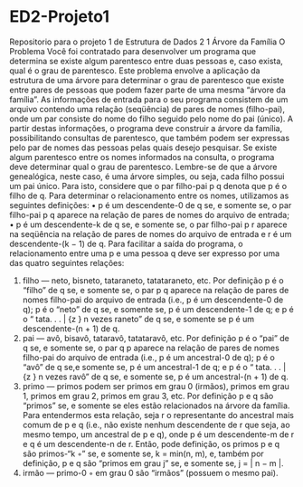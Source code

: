# ED2-Projeto1
Repositorio para o projeto 1 de Estrutura de Dados 2
1 Árvore da Família
O Problema
Você foi contratado para desenvolver um programa que determina se existe algum parentesco entre duas pessoas e, caso exista, qual é o grau de parentesco.
Este problema envolve a aplicação da estrutura de uma árvore para determinar o grau de
parentesco que existe entre pares de pessoas que podem fazer parte de uma mesma “árvore da
família”.
As informações de entrada para o seu programa consistem de um arquivo contendo uma
relação (seqüência) de pares de nomes (filho-pai), onde um par consiste do nome do filho seguido pelo nome do pai (único). A partir destas informações, o programa deve construir a
árvore da família, possibilitando consultas de parentesco, que também podem ser expressas
pelo par de nomes das pessoas pelas quais desejo pesquisar.
Se existe algum parentesco entre os nomes informados na consulta, o programa deve determinar qual o grau de parentesco. Lembre-se de que a árvore genealógica, neste caso, é uma
árvore simples, ou seja, cada filho possui um pai único.
Para isto, considere que o par filho-pai p q denota que p é o filho de q. Para determinar o
relacionamento entre os nomes, utilizamos as seguintes definições:
• p é um descendente-0 de q se, e somente se, o par filho-pai p q aparece na relação de
pares de nomes do arquivo de entrada;
• p é um descendente-k de q se, e somente se, o par filho-pai p r aparece na seqüência na
relação de pares de nomes do arquivo de entrada e r é um descendente-(k − 1) de q.
Para facilitar a saída do programa, o relacionamento entre uma p e uma pessoa q deve ser
expresso por uma das quatro seguintes relações:
1. filho — neto, bisneto, tataraneto, tatataraneto, etc.
Por definição p é o “filho” de q se, e somente se, o par p q aparece na relação de pares de
nomes filho-pai do arquivo de entrada (i.e., p é um descendente-0 de q); p é o “neto” de q
se, e somente se, p é um descendente-1 de q; e
p é o “ tata. . .
| {z }
n vezes
raneto” de q
se, e somente se p é um descendente-(n + 1) de q.
2. pai — avô, bisavô, tataravô, tatataravô, etc.
Por definição p é o “pai” de q se, e somente se, o par q p aparece na relação de pares de
nomes filho-pai do arquivo de entrada (i.e., p é um ancestral-0 de q); p é o “avô” de q se,e somente se, p é um ancestral-1 de q; e
p é o “ tata. . .
| {z }
n vezes
ravô” de q
se, e somente se, p é um ancestral-(n + 1) de q.
3. primo — primos podem ser primos em grau 0 (irmãos), primos em grau 1, primos em
grau 2, primos em grau 3, etc.
Por definição p e q são “primos” se, e somente se eles estão relacionados na árvore da
família. Para entendermos esta relação, seja r o representante do ancestral mais comum
de p e q (i.e., não existe nenhum descendente de r que seja, ao mesmo tempo, um ancestral
de p e q), onde p é um descendente-m de r e q é um descendente-n de r.
Então, pode definição, os primos p e q são primos-“k
◦” se, e somente se, k = min(n, m),
e, também por definição, p e q são “primos em grau j” se, e somente se, j = | n − m |.
4. irmão — primo-0
◦
em grau 0 são “irmãos” (possuem o mesmo pai).
